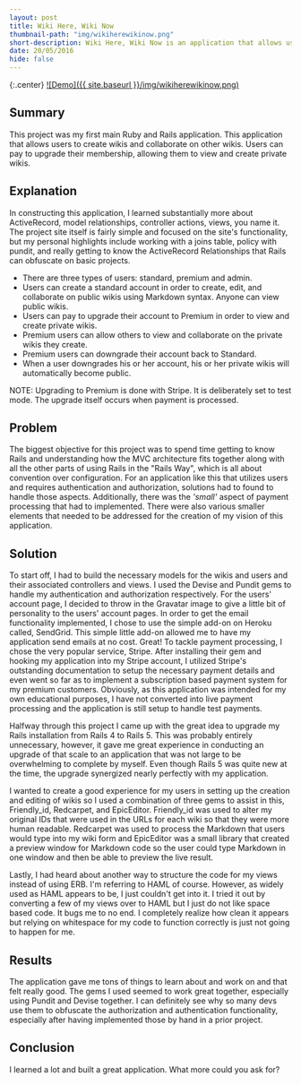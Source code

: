 ```yaml
---
layout: post
title: Wiki Here, Wiki Now
thumbnail-path: "img/wikiherewikinow.png"
short-description: Wiki Here, Wiki Now is an application that allows users to create wikis and collaborate on other wikis.
date: 20/05/2016
hide: false
---
```


{:.center}
[![Demo]({{ site.baseurl }}/img/wikiherewikinow.png)](https://blooming-plains-48367.herokuapp.com/)

## Summary

This project was my first main Ruby and Rails application. This application that allows users to create wikis and collaborate on other wikis. Users can pay to upgrade their membership, allowing them to view and create private wikis.

## Explanation

In constructing this application, I learned substantially more about ActiveRecord, model relationships, controller actions, views, you name it. The project site itself is fairly simple and focused on the site's functionality, but my personal highlights include working with a joins table, policy with pundit, and really getting to know the ActiveRecord Relationships that Rails can obfuscate on basic projects.

*   There are three types of users: standard, premium and admin.
*   Users can create a standard account in order to create, edit, and collaborate on public wikis using Markdown syntax. Anyone can view public wikis.
*   Users can pay to upgrade their account to Premium in order to view and create private wikis.
*   Premium users can allow others to view and collaborate on the private wikis they create.
*   Premium users can downgrade their account back to Standard.
*   When a user downgrades his or her account, his or her private wikis will automatically become public.

NOTE: Upgrading to Premium is done with Stripe. It is deliberately set to test mode. The upgrade itself occurs when payment is processed.

## Problem

The biggest objective for this project was to spend time getting to know Rails and understanding how the MVC architecture fits together along with all the other parts of using Rails in the "Rails Way", which is all about convention over configuration.
For an application like this that utilizes users and requires authentication and authorization, solutions had to found to handle those aspects. Additionally, there was the _'small'_ aspect of payment processing that had to implemented.
There were also various smaller elements that needed to be addressed for the creation of my vision of this application.

## Solution

To start off, I had to build the necessary models for the wikis and users and their associated controllers and views. I used the Devise and Pundit gems to handle my authentication and authorization respectively. For the users' account page, I decided to throw in the Gravatar image to give a little bit of personality to the users' account pages. In order to get the email functionality implemented, I chose to use the simple add-on on Heroku called, SendGrid. This simple little add-on allowed me to have my application send emails at no cost. Great!
To tackle payment processing, I chose the very popular service, Stripe. After installing their gem and hooking my application into my Stripe account, I utilized Stripe's outstanding documentation to setup the necessary payment details and even went so far as to implement a subscription based payment system for my premium customers. Obviously, as this application was intended for my own educational purposes, I have not converted into live payment processing and the application is still setup to handle test payments.

Halfway through this project I came up with the great idea to upgrade my Rails installation from Rails 4 to Rails 5. This was probably entirely unnecessary, however, it gave me great experience in conducting an upgrade of that scale to an application that was not large to be overwhelming to complete by myself. Even though Rails 5 was quite new at the time, the upgrade synergized nearly perfectly with my application.

I wanted to create a good experience for my users in setting up the creation and editing of wikis so I used a combination of three gems to assist in this, Friendly_id, Redcarpet, and EpicEditor. Friendly_id was used to alter my original IDs that were used in the URLs for each wiki so that they were more human readable. Redcarpet was used to process the Markdown that users would type into my wiki form and EpicEditor was a small library that created a preview window for Markdown code so the user could type Markdown in one window and then be able to preview the live result.

Lastly, I had heard about another way to structure the code for my views instead of using ERB. I'm referring to HAML of course. However, as widely used as HAML appears to be, I just couldn't get into it. I tried it out by converting a few of my views over to HAML but I just do not like space based code. It bugs me to no end. I completely realize how clean it appears but relying on whitespace for my code to function correctly is just not going to happen for me.

## Results

The application gave me tons of things to learn about and work on and that felt really good. The gems I used seemed to work great together, especially using Pundit and Devise together. I can definitely see why so many devs use them to obfuscate the authorization and authentication functionality, especially after having implemented those by hand in a prior project.

## Conclusion

I learned a lot and built a great application. What more could you ask for?

